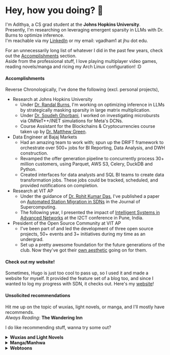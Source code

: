 # Hey, how you doing? 👋

I'm Adithya, a CS grad student at the **Johns Hopkins University**. \
Presently, I'm researching on leveraging emergent sparsity in LLMs with Dr. Burns to optimize inference. \
I'm reachable via my [LinkedIn][3] or my email: vgadham1 at jhu dot edu.

For an unnecessarily long list of whatever I did in the past few years, check out the [Accomplishments](Accomplishments) section. \
Aside from the professional stuff, I love playing multiplayer video games, reading novels/manga and ricing my Arch Linux configuration! :D

#### Accomplishments

Reverse Chronologically, I've done the following (excl. personal projects),
- Research at Johns Hopkins University
  + Under [Dr. Randal Burns](https://randalburns.github.io/), I'm working on optimizing inference in LLMs by strategically masking sparsity in large matrix multiplication.
  + Under [Dr. Soudeh Ghorbani](https://soudeh.net), I worked on investigating microbursts via OMNeT++/INET simulations for Meta's DCNs.
  + Course Assistant for the Blockchains & Cryptocurrencies course taken up by [Dr. Matthew Green](https://spar.isi.jhu.edu/~mgreen/).
- Data Engineer at Bajaj Markets
  + Had an amazing team to work with; spun up the DRIFT framework to orchestrate over 500+ jobs for BI Reporting, Data Analysis, and DWH construction.
  + Revamped the offer generation pipeline to concurrently process 30+ million customers, using Parquet, AWS S3, Celery, DuckDB and Python.
  + Created interfaces for data analysts and SQL BI teams to create data transformation jobs. These jobs could be tracked, scheduled, and provided notifications on completion.
- Research at VIT AP
  + Under the guidance of [Dr. Rohit Kumar Das](https://rohitdas01.github.io/), I've published a paper on [Automated Station Migration in SDNs](https://link.springer.com/article/10.1007/s11227-023-05392-z) in the Journal of Supercomputing.
  + The following year, I presented the impact of [Intelligent Systems in Advanced Networks](https://ieeexplore.ieee.org/abstract/document/10126117) at the I2CT conference in Pune, India.
- President of the Open Source Community at VIT AP
  + I've been part of and led the development of three open source projects, 50+ events and 3+ initiatives during my time as an undergrad.
  + Set up a pretty awesome foundation for the future generations of the club. Now they've got their [own aesthetic](https://oscvitap.org/) going on for them.

#### Check out my website!
Sometimes, Hugo is just too cool to pass up, so I used it and made a website for myself. It provided the feature set of a blog too, and since I wanted to log my progress with SDN, it checks out.
Here's my [website][4]!

#### Unsolicited recommendations
Hit me up on the topic of wuxias, light novels, or manga, and I'll mostly have recommends.\
*Always Reading*: __The Wandering Inn__

I do like recommending stuff, wanna try some out?
<details>
  <summary><b>Wuxias and Light Novels</b></summary>
  Against The Gods<br>
  Tales of Demons and Gods<br>
  Spirit Realm<br>
  Coiling Dragon<br>
  I Shall Seal The Heavens<br>
  Library of Heaven's Path<br>
</details>
<details>
  <summary><b>Manga/Manhwa</b></summary>
  One Piece<br>
  Naruto<br>
  Fairy Tail<br>
  Vinland Saga<br>
  Re:Zero<br>
  Mushuko Tensei<br>
  Oshi no Ko<br>
  ---<br>
  The dangers in my heart<br>
  Nijiiro Days<br>
  Komi-san wa Komyushou Desu<br>
  Kaguya-sama wa Kokurasetai<br>
  Horimiya<br>
  Tomo-chan wa Onnanoko!<br>
  Nan Hao & Shang Feng<br>
  Tamen de Gushi<br>
  Kanojo, Okarishimasu<br>
  Boku to Kimi no Taisetsu na Hanashi<br>
  Domestic na Kanojo<br>
  The Apothecary Diaries<br>
  ---<br>
  Breaker<br>
  Breaker: New Waves<br>
</details>
<details>
  <summary><b>Webtoons</b></summary>
  Return of the Mount Hua Sect<br>
  Wind Breaker<br>
  The Greatest Estate Developer<br>
  Trash of the Count's Family<br>
  Solo Leveling<br>
  Murim Login<br>
  Infinite Leveling: Murim<br>
  Legend of the Northern Blade<br>
  Peerless Dad<br>
  Re-Life<br>
  unOrdinary<br>
  Tower of God<br>
  Omniscient Reader's Viewpoint<br>
  The Novel's Extra (Remake)<br>
</details>

<!-- icons with padding -->

[1.1]: http://i.imgur.com/tXSoThF.png (twitter icon with padding)
[2.1]: http://i.imgur.com/0o48UoR.png (github icon with padding)

<!-- icons without padding -->

[1.2]: http://i.imgur.com/wWzX9uB.png (twitter icon without padding)
[2.2]: http://i.imgur.com/9I6NRUm.png (github icon without padding)
[3.2]: https://raw.githubusercontent.com/MartinHeinz/MartinHeinz/master/linkedin-3-16.png (LinkedIn icon without padding)


<!-- links to your social media accounts -->

[1]: https://twitter.com/datadi3
[2]: https://github.com/dat-adi
[3]: https://www.linkedin.com/in/datta-adithya/
[4]: https://heltale.com

<!-- Resources -->
<!-- Icons: https://simpleicons.org/ -->
<!-- GitHub Stats: https://github.com/anuraghazra/github-readme-stats -->
<!-- Emojis: https://emojipedia.org/emoji/ -->
<!-- Shields: https://shields.io/ -->
<!-- Awesome GitHub Profile README: https://github.com/abhisheknaiidu/awesome-github-profile-readme -->
